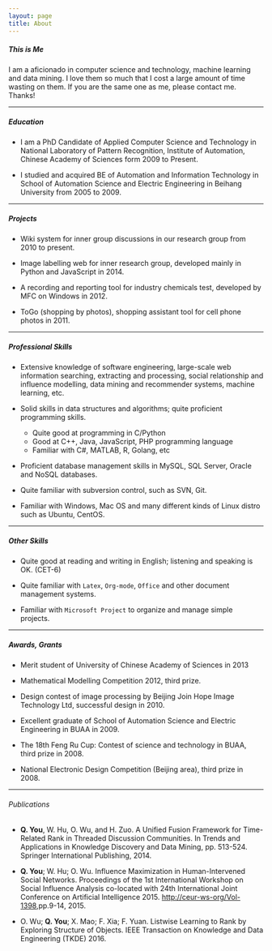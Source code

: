 ```yaml
---
layout: page
title: About
---
```


##### This is Me #####

I am a aficionado in computer science and technology, machine learning and data mining. I love them so much that I cost a large amount of time wasting on them. If you are the same one as me, please contact me. Thanks!

-------------------------------------------------
##### Education #####

- I am a PhD Candidate of Applied Computer Science and Technology in National Laboratory of Pattern Recognition, Institute of Automation, Chinese Academy of Sciences form 2009 to Present.

- I studied and acquired BE of Automation and Information Technology in School of Automation Science and Electric Engineering in Beihang University from 2005 to 2009.

-------------------------------------------------
##### Projects #####

- Wiki system for inner group discussions in our research group from 2010 to present.

- Image labelling web for inner research group, developed mainly in Python and JavaScript in 2014.

- A recording and reporting tool for industry chemicals test, developed by MFC on Windows in 2012.

- ToGo (shopping by photos), shopping assistant tool for cell phone photos in 2011.

-------------------------------------------------
##### Professional Skills #####

- Extensive knowledge of software engineering, large-scale web information searching, extracting and processing, social relationship and influence modelling, data mining and recommender systems, machine learning, etc.

- Solid skills in data structures and algorithms; quite proficient programming skills.
	- Quite good at programming in C/Python
	- Good at C++, Java, JavaScript, PHP programming language
	- Familiar with C\#, MATLAB, R, Golang, etc
	
- Proficient database management skills in MySQL, SQL Server, Oracle and NoSQL databases.

- Quite familiar with subversion control, such as SVN, Git.

- Familiar with Windows, Mac OS and many different kinds of Linux distro such as Ubuntu, CentOS.

-------------------------------------------------
##### Other Skills #####

- Quite good at reading and writing in English; listening and speaking is OK. (CET-6)

- Quite familiar with `Latex`, `Org-mode`, `Office` and other document management systems.

- Familiar with `Microsoft Project` to organize and manage simple projects.

-------------------------------------------------
##### Awards, Grants #####

- Merit student of University of Chinese Academy of Sciences in 2013

- Mathematical Modelling Competition 2012, third prize.

- Design contest of image processing by Beijing Join Hope Image Technology Ltd, successful design in 2010.

- Excellent graduate of School of Automation Science and Electric Engineering in BUAA in 2009.

- The 18th Feng Ru Cup: Contest of science and technology in BUAA, third prize in 2008.

- National Electronic Design Competition (Beijing area), third prize in 2008.

-------------------------------------------------
###### Publications ######

- **Q. You**, W. Hu, O. Wu, and H. Zuo. A Unified Fusion Framework for Time-Related Rank in Threaded Discussion Communities. In Trends and Applications in Knowledge Discovery and Data Mining, pp. 513-524. Springer International Publishing, 2014.

- **Q. You**; W. Hu; O. Wu. Influence Maximization in Human-Intervened Social Networks. Proceedings of the 1st International Workshop on Social Influence Analysis co-located with 24th International Joint Conference on Artificial Intelligence 2015. [http://ceur-ws-org/Vol-1398]([http://ceur-ws-org/Vol-1398),pp.9-14, 2015.

- O. Wu; **Q. You**; X. Mao; F. Xia; F. Yuan. Listwise Learning to Rank by Exploring Structure of Objects. IEEE Transaction on Knowledge and Data Engineering (TKDE) 2016.



